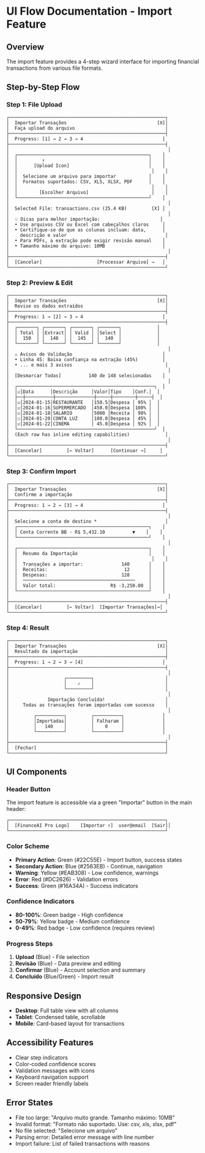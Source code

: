 # UI Flow Documentation - Import Feature

## Overview
The import feature provides a 4-step wizard interface for importing financial transactions from various file formats.

## Step-by-Step Flow

### Step 1: File Upload
```
┌─────────────────────────────────────────────────────────┐
│  Importar Transações                                 [X]│
│  Faça upload do arquivo                                 │
├─────────────────────────────────────────────────────────┤
│  Progress: [1] → 2 → 3 → 4                             │
├─────────────────────────────────────────────────────────┤
│                                                          │
│  ┌────────────────────────────────────────────────┐    │
│  │         ↑                                      │    │
│  │      [Upload Icon]                             │    │
│  │                                                 │    │
│  │  Selecione um arquivo para importar            │    │
│  │  Formatos suportados: CSV, XLS, XLSX, PDF      │    │
│  │                                                 │    │
│  │        [Escolher Arquivo]                       │    │
│  └────────────────────────────────────────────────┘    │
│                                                          │
│  Selected File: transactions.csv (25.4 KB)         [X] │
│                                                          │
│  💡 Dicas para melhor importação:                      │
│  • Use arquivos CSV ou Excel com cabeçalhos claros     │
│  • Certifique-se de que as colunas incluam: data,      │
│    descrição e valor                                    │
│  • Para PDFs, a extração pode exigir revisão manual    │
│  • Tamanho máximo do arquivo: 10MB                     │
│                                                          │
├─────────────────────────────────────────────────────────┤
│  [Cancelar]                    [Processar Arquivo] →   │
└─────────────────────────────────────────────────────────┘
```

### Step 2: Preview & Edit
```
┌─────────────────────────────────────────────────────────┐
│  Importar Transações                                 [X]│
│  Revise os dados extraídos                              │
├─────────────────────────────────────────────────────────┤
│  Progress: 1 → [2] → 3 → 4                             │
├─────────────────────────────────────────────────────────┤
│  ┌───────┐ ┌───────┐ ┌───────┐ ┌───────┐             │
│  │ Total │ │Extract│ │ Valid │ │Select │             │
│  │  150  │ │  148  │ │  145  │ │  140  │             │
│  └───────┘ └───────┘ └───────┘ └───────┘             │
│                                                          │
│  ⚠ Avisos de Validação                                 │
│  • Linha 45: Baixa confiança na extração (45%)         │
│  • ... e mais 3 avisos                                  │
│                                                          │
│  [Desmarcar Todas]          140 de 148 selecionadas    │
│                                                          │
│  ┌──────────────────────────────────────────────────┐  │
│  │☑│Data      │Descrição     │Valor│Tipo    │Conf.│  │
│  ├──┼──────────┼──────────────┼─────┼────────┼─────┤  │
│  │☑│2024-01-15│RESTAURANTE   │150.5│Despesa │ 95% │  │
│  │☑│2024-01-16│SUPERMERCADO  │450.0│Despesa │100% │  │
│  │☑│2024-01-18│SALARIO       │5000 │Receita │ 98% │  │
│  │☐│2024-01-20│CONTA LUZ     │180.0│Despesa │ 45% │  │
│  │☑│2024-01-22│CINEMA        │ 45.0│Despesa │ 92% │  │
│  └──────────────────────────────────────────────────┘  │
│  (Each row has inline editing capabilities)             │
│                                                          │
├─────────────────────────────────────────────────────────┤
│  [Cancelar]         [← Voltar]      [Continuar →]     │
└─────────────────────────────────────────────────────────┘
```

### Step 3: Confirm Import
```
┌─────────────────────────────────────────────────────────┐
│  Importar Transações                                 [X]│
│  Confirme a importação                                  │
├─────────────────────────────────────────────────────────┤
│  Progress: 1 → 2 → [3] → 4                             │
├─────────────────────────────────────────────────────────┤
│                                                          │
│  Selecione a conta de destino *                         │
│  ┌────────────────────────────────────────────────┐    │
│  │ Conta Corrente BB - R$ 5,432.10          ▼    │    │
│  └────────────────────────────────────────────────┘    │
│                                                          │
│  ┌────────────────────────────────────────────────┐    │
│  │  Resumo da Importação                          │    │
│  │                                                 │    │
│  │  Transações a importar:              140       │    │
│  │  Receitas:                            12       │    │
│  │  Despesas:                           128       │    │
│  │  ─────────────────────────────────────────     │    │
│  │  Valor total:                    R$ -3,250.00  │    │
│  └────────────────────────────────────────────────┘    │
│                                                          │
├─────────────────────────────────────────────────────────┤
│  [Cancelar]         [← Voltar]  [Importar Transações]→│
└─────────────────────────────────────────────────────────┘
```

### Step 4: Result
```
┌─────────────────────────────────────────────────────────┐
│  Importar Transações                                 [X]│
│  Resultado da importação                                │
├─────────────────────────────────────────────────────────┤
│  Progress: 1 → 2 → 3 → [4]                             │
├─────────────────────────────────────────────────────────┤
│                                                          │
│                    ┌─────────┐                          │
│                    │    ✓    │                          │
│                    └─────────┘                          │
│                                                          │
│              Importação Concluída!                      │
│     Todas as transações foram importadas com sucesso    │
│                                                          │
│         ┌──────────┐         ┌──────────┐              │
│         │Importadas│         │ Falharam │              │
│         │   140    │         │    0     │              │
│         └──────────┘         └──────────┘              │
│                                                          │
├─────────────────────────────────────────────────────────┤
│  [Fechar]                                               │
└─────────────────────────────────────────────────────────┘
```

## UI Components

### Header Button
The import feature is accessible via a green "Importar" button in the main header:
```
┌─────────────────────────────────────────────────────────┐
│  [FinanceAI Pro Logo]    [Importar ↑]  user@email  [Sair]│
└─────────────────────────────────────────────────────────┘
```

### Color Scheme
- **Primary Action**: Green (#22C55E) - Import button, success states
- **Secondary Action**: Blue (#2563EB) - Continue, navigation
- **Warning**: Yellow (#EAB308) - Low confidence, warnings
- **Error**: Red (#DC2626) - Validation errors
- **Success**: Green (#16A34A) - Success indicators

### Confidence Indicators
- **80-100%**: Green badge - High confidence
- **50-79%**: Yellow badge - Medium confidence
- **0-49%**: Red badge - Low confidence (requires review)

### Progress Steps
1. **Upload** (Blue) - File selection
2. **Revisão** (Blue) - Data preview and editing
3. **Confirmar** (Blue) - Account selection and summary
4. **Concluído** (Blue/Green) - Import result

## Responsive Design
- **Desktop**: Full table view with all columns
- **Tablet**: Condensed table, scrollable
- **Mobile**: Card-based layout for transactions

## Accessibility Features
- Clear step indicators
- Color-coded confidence scores
- Validation messages with icons
- Keyboard navigation support
- Screen reader friendly labels

## Error States
- File too large: "Arquivo muito grande. Tamanho máximo: 10MB"
- Invalid format: "Formato não suportado. Use: csv, xls, xlsx, pdf"
- No file selected: "Selecione um arquivo"
- Parsing error: Detailed error message with line number
- Import failure: List of failed transactions with reasons
